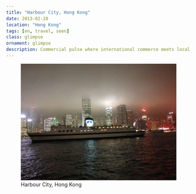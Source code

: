 ```yaml
---
title: "Harbour City, Hong Kong"
date: 2013-02-28
location: "Hong Kong"
tags: [en, travel, seen]
class: glimpse
ornament: glimpse
description: Commercial pulse where international commerce meets local culture.
---
```


<figure>
  <img src="/assets/img/2013-02-28-harbour-city-hong-kong.jpeg" alt="Harbour City, Hong Kong">
  <figcaption>Harbour City, Hong Kong</figcaption>
</figure>
